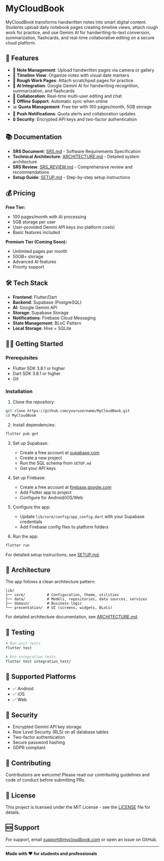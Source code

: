 # MyCloudBook

MyCloudBook transforms handwritten notes into smart digital content. Students upload daily notebook pages creating timeline views, attach rough work for practice, and use Gemini AI for handwriting-to-text conversion, summarization, flashcards, and real-time collaborative editing on a secure cloud platform.

## 🚀 Features

- 📝 **Note Management**: Upload handwritten pages via camera or gallery
- 🎨 **Timeline View**: Organize notes with visual date markers
- 📄 **Rough Work Pages**: Attach scratchpad pages for practice
- 🤖 **AI Integration**: Google Gemini AI for handwriting recognition, summarization, and flashcards
- 👥 **Collaboration**: Real-time multi-user editing and chat
- 📱 **Offline Support**: Automatic sync when online
- 📊 **Quota Management**: Free tier with 100 pages/month, 5GB storage
- 🔔 **Push Notifications**: Quota alerts and collaboration updates
- 🔒 **Security**: Encrypted API keys and two-factor authentication

## 📚 Documentation

- **SRS Document**: [SRS.md](SRS.md) - Software Requirements Specification
- **Technical Architecture**: [ARCHITECTURE.md](ARCHITECTURE.md) - Detailed system architecture
- **SRS Review**: [SRS_REVIEW.md](SRS_REVIEW.md) - Comprehensive review and recommendations
- **Setup Guide**: [SETUP.md](SETUP.md) - Step-by-step setup instructions

## 💰 Pricing

**Free Tier:**
- 100 pages/month with AI processing
- 5GB storage per user
- User-provided Gemini API keys (no platform costs)
- Basic features included

**Premium Tier (Coming Soon):**
- Unlimited pages per month
- 50GB+ storage
- Advanced AI features
- Priority support

## 🛠️ Tech Stack

- **Frontend**: Flutter/Dart
- **Backend**: Supabase (PostgreSQL)
- **AI**: Google Gemini API
- **Storage**: Supabase Storage
- **Notifications**: Firebase Cloud Messaging
- **State Management**: BLoC Pattern
- **Local Storage**: Hive + SQLite

## 🏃‍♂️ Getting Started

### Prerequisites

- Flutter SDK 3.8.1 or higher
- Dart SDK 3.8.1 or higher
- Git

### Installation

1. Clone the repository:
```bash
git clone https://github.com/yourusername/MyCloudBook.git
cd MyCloudBook
```

2. Install dependencies:
```bash
flutter pub get
```

3. Set up Supabase:
   - Create a free account at [supabase.com](https://supabase.com)
   - Create a new project
   - Run the SQL schema from `SETUP.md`
   - Get your API keys

4. Set up Firebase:
   - Create a free account at [firebase.google.com](https://firebase.google.com)
   - Add Flutter app to project
   - Configure for Android/iOS/Web

5. Configure the app:
   - Update `lib/core/config/app_config.dart` with your Supabase credentials
   - Add Firebase config files to platform folders

6. Run the app:
```bash
flutter run
```

For detailed setup instructions, see [SETUP.md](SETUP.md).

## 📖 Architecture

The app follows a clean architecture pattern:

```
lib/
├── core/          # Configuration, theme, utilities
├── data/          # Models, repositories, data sources, services
├── domain/        # Business logic
└── presentation/  # UI (screens, widgets, BLoCs)
```

For detailed architecture documentation, see [ARCHITECTURE.md](ARCHITECTURE.md).

## 🧪 Testing

```bash
# Run unit tests
flutter test

# Run integration tests
flutter test integration_test/
```

## 📱 Supported Platforms

- ✅ Android
- ✅ iOS
- ✅ Web

## 🔐 Security

- Encrypted Gemini API key storage
- Row Level Security (RLS) on all database tables
- Two-factor authentication
- Secure password hashing
- GDPR compliant

## 🤝 Contributing

Contributions are welcome! Please read our contributing guidelines and code of conduct before submitting PRs.

## 📄 License

This project is licensed under the MIT License - see the [LICENSE](LICENSE) file for details.

## 🆘 Support

For support, email support@mycloudbook.com or open an issue on GitHub.

---

**Made with ❤️ for students and professionals**
